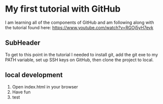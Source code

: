 # My first tutorial with GitHub

I am learning all of the components of GitHub and am following along with the tutorial found here:
https://www.youtube.com/watch?v=RGOj5yH7evk

## SubHeader

To get to this point in the tutorial I needed to install git, add the git exe to my PATH variable, set up SSH keys on GitHub, then clone the project to local.

## local development

1. Open index.html in your browser
2. Have fun
3. test